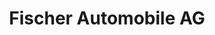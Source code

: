 ---
title: "Fischer Automobile AG"
url: /beinwil-am-see/fischer-automobile-ag/
shop: Autowerkstatt
---
